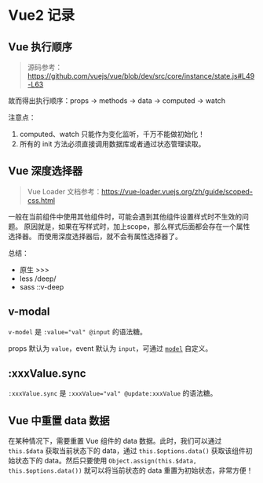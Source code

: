 # Vue2 记录

## Vue 执行顺序

> 源码参考：<https://github.com/vuejs/vue/blob/dev/src/core/instance/state.js#L49-L63>

故而得出执行顺序：props -> methods -> data -> computed -> watch

注意点：

1. computed、watch 只能作为变化监听，千万不能做初始化！
2. 所有的 init 方法必须直接调用数据库或者通过状态管理读取。

## Vue 深度选择器

> Vue Loader 文档参考：<https://vue-loader.vuejs.org/zh/guide/scoped-css.html>

一般在当前组件中使用其他组件时，可能会遇到其他组件设置样式时不生效的问题。
原因就是，如果在写样式时，加上scope，那么样式后面都会存在一个属性选择器。
而使用深度选择器后，就不会有属性选择器了。

总结：

- 原生 >>>
- less /deep/
- sass ::v-deep

## v-modal

`v-model` 是 `:value="val" @input` 的语法糖。

props 默认为 `value`，event 默认为 `input`，可通过 [`model`](https://v2.cn.vuejs.org/v2/api/#model) 自定义。

## :xxxValue.sync

`:xxxValue.sync` 是 `:xxxValue="val" @update:xxxValue` 的语法糖。

## Vue 中重置 data 数据

在某种情况下，需要重置 Vue 组件的 data 数据。此时，我们可以通过 `this.$data` 获取当前状态下的 data，通过 `this.$options.data()` 获取该组件初始状态下的 data。然后只要使用 `Object.assign(this.$data, this.$options.data())` 就可以将当前状态的 data 重置为初始状态，非常方便！
